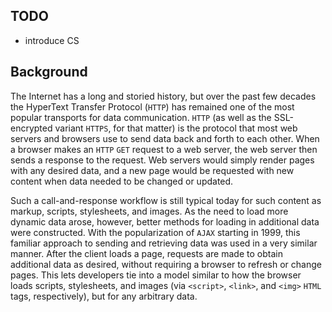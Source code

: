## TODO
- introduce CS


## Background

The Internet has a long and storied history, but over the past few decades the HyperText Transfer Protocol (`HTTP`) has remained one of the most popular transports for data communication.
`HTTP` (as well as the SSL-encrypted variant `HTTPS`, for that matter) is the protocol that most web servers and browsers use to send data back and forth to each other.
When a browser makes an `HTTP` `GET` request to a web server, the web server then sends a response to the request.
Web servers would simply render pages with any desired data, and a new page would be requested with new content when data needed to be changed or updated.

Such a call-and-response workflow is still typical today for such content as markup, scripts, stylesheets, and images.
As the need to load more dynamic data arose, however, better methods for loading in additional data were constructed.
With the popularization of `AJAX` starting in 1999, this familiar approach to sending and retrieving data was used in a very similar manner.
After the client loads a page, requests are made to obtain additional data as desired, without requiring a browser to refresh or change pages.
This lets developers tie into a model similar to how the browser loads scripts, stylesheets, and images (via `<script>`, `<link>`, and `<img>` `HTML` tags, respectively), but for any arbitrary data.
